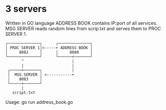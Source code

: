 # 3 servers

Written in GO language
ADDRESS BOOK contains IP:port of all services. MSG SERVER reads random lines from scrip.txt and serves them to PROC SERVER 1.

```
┌──────────────┐      ┌──────────────┐  
│ PROC SERVER 1│<-----+ ADDRESS BOOK │  
│     8082     │      │     8080     │ 
└──────────────┘      └──────+───────┘ 
       ^                     |
       |                     |
 ┌─────+───────┐             | 
 │  MSG SERVER │ <-----------+
 │    8083     │
 └─────+───────┘                                                    
       |
   script.txt
```

Usage:
go run address_book.go
